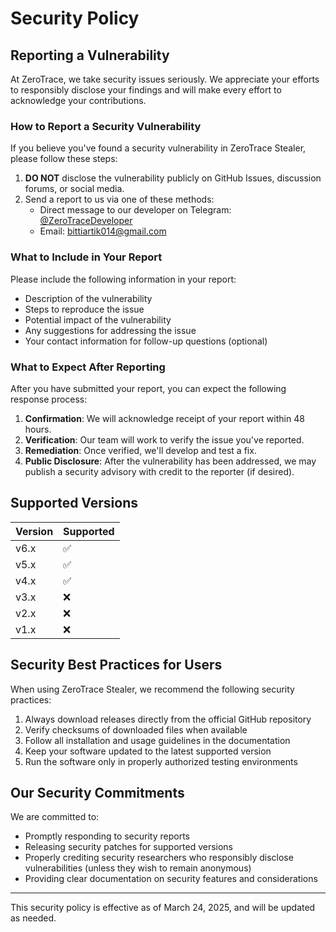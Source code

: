 # Security Policy

## Reporting a Vulnerability

At ZeroTrace, we take security issues seriously. We appreciate your efforts to responsibly disclose your findings and will make every effort to acknowledge your contributions.

### How to Report a Security Vulnerability

If you believe you've found a security vulnerability in ZeroTrace Stealer, please follow these steps:

1. **DO NOT** disclose the vulnerability publicly on GitHub Issues, discussion forums, or social media.
2. Send a report to us via one of these methods:
   - Direct message to our developer on Telegram: [@ZeroTraceDeveloper](https://t.me/ZeroTraceDeveloper)
   - Email: [bittiartik014@gmail.com](mailto:bittiartik014@gmail.com)

### What to Include in Your Report

Please include the following information in your report:

- Description of the vulnerability
- Steps to reproduce the issue
- Potential impact of the vulnerability
- Any suggestions for addressing the issue
- Your contact information for follow-up questions (optional)

### What to Expect After Reporting

After you have submitted your report, you can expect the following response process:

1. **Confirmation**: We will acknowledge receipt of your report within 48 hours.
2. **Verification**: Our team will work to verify the issue you've reported.
3. **Remediation**: Once verified, we'll develop and test a fix.
4. **Public Disclosure**: After the vulnerability has been addressed, we may publish a security advisory with credit to the reporter (if desired).

## Supported Versions

| Version | Supported          |
| ------- | ------------------ |
| v6.x    | :white_check_mark: |
| v5.x    | :white_check_mark: |
| v4.x    | :white_check_mark: |
| v3.x    | :x:                |
| v2.x    | :x:                |
| v1.x    | :x:                |

## Security Best Practices for Users

When using ZeroTrace Stealer, we recommend the following security practices:

1. Always download releases directly from the official GitHub repository
2. Verify checksums of downloaded files when available
3. Follow all installation and usage guidelines in the documentation
4. Keep your software updated to the latest supported version
5. Run the software only in properly authorized testing environments

## Our Security Commitments

We are committed to:

- Promptly responding to security reports
- Releasing security patches for supported versions
- Properly crediting security researchers who responsibly disclose vulnerabilities (unless they wish to remain anonymous)
- Providing clear documentation on security features and considerations

---

This security policy is effective as of March 24, 2025, and will be updated as needed.
